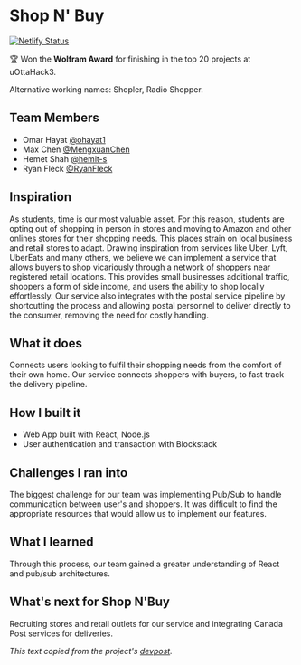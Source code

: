 # Shop N' Buy

[![Netlify Status](https://api.netlify.com/api/v1/badges/c47d6cca-93ca-42b6-a512-220526c9b795/deploy-status)](https://app.netlify.com/sites/radio-shopper/deploys)

:trophy: Won the **Wolfram Award** for finishing in the top 20 projects at uOttaHack3.

Alternative working names: Shopler, Radio Shopper.

## Team Members

- Omar Hayat [@ohayat1](https://github.com/ohayat1)
- Max Chen [@MengxuanChen](https://github.com/MengxuanChen)
- Hemet Shah [@hemit-s](https://github.com/hemit-s)
- Ryan Fleck [@RyanFleck](https://github.com/RyanFleck)


## Inspiration

As students, time is our most valuable asset. For this reason, students are opting out of shopping in person in stores and moving to Amazon and other onlines stores for their shopping needs. This places strain on local business and retail stores to adapt. Drawing inspiration from services like Uber, Lyft, UberEats and many others, we believe we can implement a service that allows buyers to shop vicariously through a network of shoppers near registered retail locations. This provides small businesses additional traffic, shoppers a form of side income, and users the ability to shop locally effortlessly. Our service also integrates with the postal service pipeline by shortcutting the process and allowing postal personnel to deliver directly to the consumer, removing the need for costly handling.

## What it does

Connects users looking to fulfil their shopping needs from the comfort of their own home. Our service connects shoppers with buyers, to fast track the delivery pipeline.

## How I built it

- Web App built with React, Node.js
- User authentication and transaction with Blockstack

## Challenges I ran into

The biggest challenge for our team was implementing Pub/Sub to handle communication between user's and shoppers. It was difficult to find the appropriate resources that would allow us to implement our features.

## What I learned

Through this process, our team gained a greater understanding of React and pub/sub architectures.

## What's next for Shop N'Buy

Recruiting stores and retail outlets for our service and integrating Canada Post services for deliveries.

*This text copied from the project's [devpost](https://devpost.com/software/shop-n-buy).*
